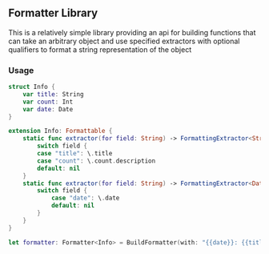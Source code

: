 ## Formatter Library

This is a relatively simple library providing an api for building
functions that can take an arbitrary object and use specified
extractors with optional qualifiers to format a string
representation of the object

### Usage

```swift
struct Info {
    var title: String
    var count: Int
    var date: Date
}

extension Info: Formattable {
    static func extractor(for field: String) -> FormattingExtractor<String>? {
        switch field {
        case "title": \.title
        case "count": \.count.description
        default: nil
    }
    static func extractor(for field: String) -> FormattingExtractor<Date>? {
        switch field {
            case "date": \.date
            default: nil
        }
    }
}

let formatter: Formatter<Info> = BuildFormatter(with: "{{date}}: {{title}} ({{count}})")

```
